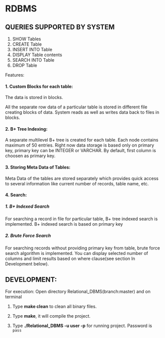 # RDBMS

## QUERIES SUPPORTED BY SYSTEM
1. SHOW Tables
2. CREATE Table
3. INSERT INTO Table
4. DISPLAY Table contents
5. SEARCH INTO Table
6. DROP Table

Features:

#### 1. Custom Blocks for each table:
The data is stored in blocks.  

All the separate row data of a particular table is stored in different file creating blocks of data. System reads as well as writes data back to files in blocks.

#### 2. B+ Tree Indexing:
A separate multilevel B+ tree is created for each table. Each node contains maximum of 50 entries. Right now data storage  is based only on primary key, primary key can be INTEGER or VARCHAR. By default, first column is choosen as primary key.

#### 3. Storing Meta Data of Tables:
Meta Data of the tables are stored separately which provides quick access to several information like current number of records, table name, etc.
 
#### 4. Search:

##### 1. B+ Indexed Search
For searching a record in file for particular table, B+ tree indexed search is implemented. B+ indexed search is based on primary key
 
##### 2. Brute Force Search
For searching records without providing primary key from table, brute force search algorithm is implemented. You can display selected number of columns and limit results based on where clause(see section In Development below).
 
## DEVELOPMENT:

For execution: Open directory Relational_DBMS(branch:master) and on terminal

1. Type **make clean** to clean all binary files.
	
2. Type **make**, it will compile the project.
	
3. Type **./Relational_DBMS -u user -p** for running project. Password is `pass`
